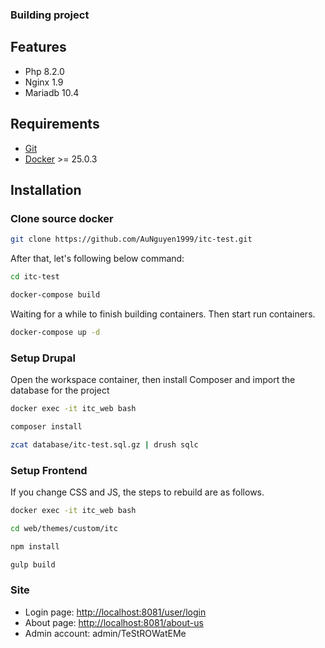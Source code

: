 ### Building project

## Features

- Php 8.2.0
- Nginx 1.9
- Mariadb 10.4

## Requirements

- [Git](https://git-scm.com/downloads)
- [Docker](https://store.docker.com/editions/community/docker-ce-desktop-mac) >= 25.0.3

## Installation

### Clone source docker

```bash
git clone https://github.com/AuNguyen1999/itc-test.git
```

After that, let's following below command:

```bash
cd itc-test
```

```bash
docker-compose build
```

Waiting for a while to finish building containers. Then start run containers.

```bash
docker-compose up -d
```

### Setup Drupal

Open the workspace container, then install Composer and import the database for the project

```bash
docker exec -it itc_web bash
```

```bash
composer install
```

```bash
zcat database/itc-test.sql.gz | drush sqlc
```

### Setup Frontend

If you change CSS and JS, the steps to rebuild are as follows.

```bash
docker exec -it itc_web bash
```

```bash
cd web/themes/custom/itc
```

```bash
npm install
```

```bash
gulp build
```

### Site

- Login page: [http://localhost:8081/user/login](http://localhost:8081/user/login)
- About page: [http://localhost:8081/about-us](http://localhost:8081/about-us)
- Admin account: admin/TeStROWatEMe
